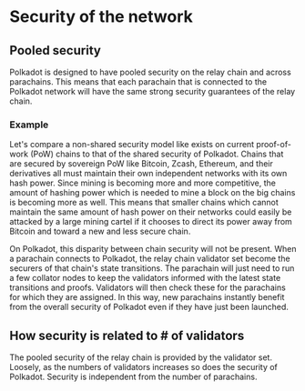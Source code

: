 # Security of the network

## Pooled security

Polkadot is designed to have pooled security on the relay chain and across parachains. This means that each parachain that is connected to the Polkadot network will have the same strong security guarantees of the relay chain. 

### Example

Let's compare a non-shared security model like exists on current proof-of-work (PoW) chains to that of the shared security of Polkadot. Chains that are secured by sovereign PoW like Bitcoin, Zcash, Ethereum, and their derivatives all must maintain their own independent networks with its own hash power. Since mining is becoming more and more competitive, the amount of hashing power which is needed to mine a block on the big chains is becoming more as well. This means that smaller chains which cannot maintain the same amount of hash power on their networks could easily be attacked by a large mining cartel if it chooses to direct its power away from Bitcoin and toward a new and less secure chain.

On Polkadot, this disparity between chain security will not be present. When a parachain connects to Polkadot, the relay chain validator set become the securers of that chain's state transitions. The parachain will just need to run a few collator nodes to keep the validators informed with the latest state transitions and proofs. Validators will then check these for the parachains for which they are assigned. In this way, new parachains instantly benefit from the overall security of Polkadot even if they have just been launched.

## How security is related to # of validators

The pooled security of the relay chain is provided by the validator set. Loosely, as the numbers of validators increases so does the security of Polkadot. Security is independent from the number of parachains. 